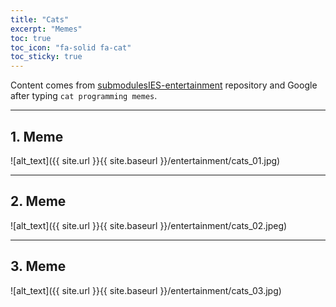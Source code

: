 ```yaml
---
title: "Cats"
excerpt: "Memes"
toc: true
toc_icon: "fa-solid fa-cat"
toc_sticky: true
---
```


Content comes from [submodulesIES-entertainment](https://github.com/wisniewski-mateusz/submodulesIES-entertainment) repository and Google after typing `cat programming memes`.

---

## 1. Meme

![alt_text]({{ site.url }}{{ site.baseurl }}/entertainment/cats_01.jpg)

---

## 2. Meme

![alt_text]({{ site.url }}{{ site.baseurl }}/entertainment/cats_02.jpeg)

---

## 3. Meme

![alt_text]({{ site.url }}{{ site.baseurl }}/entertainment/cats_03.jpg)
